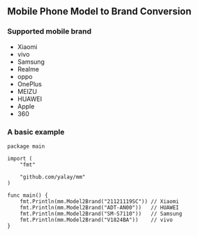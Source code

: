 ## Mobile Phone Model to Brand Conversion
### Supported mobile brand
 - Xiaomi
 - vivo
 - Samsung
 - Realme
 - oppo
 - OnePlus
 - MEIZU
 - HUAWEI
 - Apple
 - 360

### A basic example
```
package main

import (
	"fmt"

	"github.com/yalay/mm"
)

func main() {
	fmt.Println(mm.Model2Brand("21121119SC")) // Xiaomi
	fmt.Println(mm.Model2Brand("ADT-AN00"))   // HUAWEI
	fmt.Println(mm.Model2Brand("SM-S7110"))   // Samsung
	fmt.Println(mm.Model2Brand("V1824BA"))    // vivo
}
```